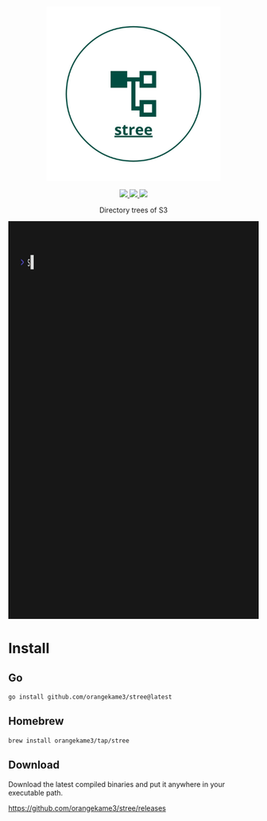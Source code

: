 <br>
<p align="center">
<img src="img/stree.png" alt="stree" height="350" width="350"/>
</a>
</p>

<p align="center">
<a href = "https://opensource.org/licenses/MIT">
<image src = "https://img.shields.io/badge/License-MIT-yellow.svg">
</a>
<a href = "https://pkg.go.dev/github.com/orangekame3/stree">
<image src = "https://github.com/orangekame3/stree/actions/workflows/release.yml/badge.svg">
</a>
<a href = "ttps://github.com/orangekame3/stree/actions/workflows/tagpr.yml">
<image src = "https://github.com/orangekame3/stree/actions/workflows/tagpr.yml/badge.svg">
</a>
</p>

<p align="center">
Directory trees of S3
</p>

<p align="center">
<img src="img/demo.gif" alt="stree" height="800" width="1200"/>
</a>
</p>

# Install

## Go

```shell
go install github.com/orangekame3/stree@latest
```

## Homebrew

```shell
brew install orangekame3/tap/stree
```

## Download

Download the latest compiled binaries and put it anywhere in your executable path.

https://github.com/orangekame3/stree/releases
